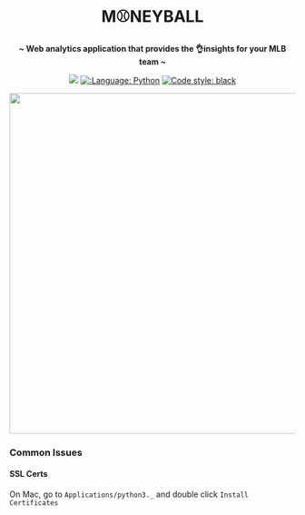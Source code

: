 <h1 align="center">
 M⚾NEYBALL
</h1>

<p align="center">
 <strong> ~ Web analytics application that provides the 👌insights for your MLB team ~</strong>
</p>

<p align="center">
 <a href=""><img src="https://static.streamlit.io/badges/streamlit_badge_black_white.svg"></a>
 <a href="https://github.com/python"><img src="https://img.shields.io/badge/Made%20with-Python-1f425f.svg" alt=":Language: Python"></a>
 <a href="https://github.com/psf/black"><img src="https://img.shields.io/badge/code%20style-black-000000.svg" alt="Code style: black"></a>
</p>

<p align="center">
<img src="docs/img/demo.gif" width=600>
</p>


### Common Issues
#### SSL Certs
On Mac, go to `Applications/python3._` and double click `Install Certificates`
